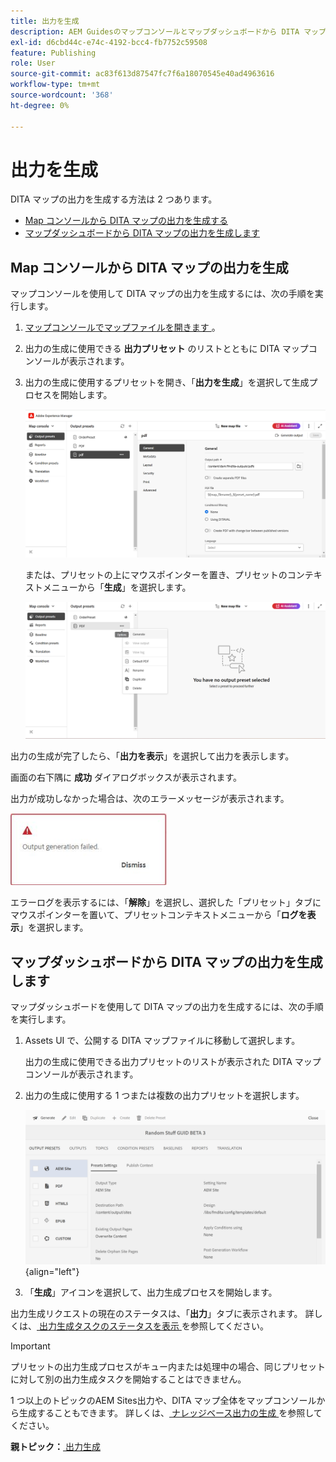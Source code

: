 ```yaml
---
title: 出力を生成
description: AEM Guidesのマップコンソールとマップダッシュボードから DITA マップの出力を生成します。
exl-id: d6cbd44c-e74c-4192-bcc4-fb7752c59508
feature: Publishing
role: User
source-git-commit: ac83f613d87547fc7f6a18070545e40ad4963616
workflow-type: tm+mt
source-wordcount: '368'
ht-degree: 0%

---
```


# 出力を生成

DITA マップの出力を生成する方法は 2 つあります。

- [Map コンソールから DITA マップの出力を生成する ](#generate-output-for-a-dita-map-from-the-map-console)
- [マップダッシュボードから DITA マップの出力を生成します](#generate-output-for-a-dita-map-from-the-map-dashboard)

## Map コンソールから DITA マップの出力を生成

マップコンソールを使用して DITA マップの出力を生成するには、次の手順を実行します。

1. [ マップコンソールでマップファイルを開きます ](./open-files-map-console.md)。
2. 出力の生成に使用できる **出力プリセット** のリストとともに DITA マップコンソールが表示されます。

3. 出力の生成に使用するプリセットを開き、「**出力を生成**」を選択して生成プロセスを開始します。

   <img src="images/generate-output-pdf.png" alt="「メタデータ」タブ" width="600">

   または、プリセットの上にマウスポインターを置き、プリセットのコンテキストメニューから「**生成**」を選択します。


   <img src="images/generate-preset-map-console.png" alt="「メタデータ」タブ" width="600">

出力の生成が完了したら、「**出力を表示**」を選択して出力を表示します。

画面の右下隅に **成功** ダイアログボックスが表示されます。

出力が成功しなかった場合は、次のエラーメッセージが表示されます。

<img src="images/error-log.png" alt="エラーログ" width="250">

エラーログを表示するには、「**解除**」を選択し、選択した「プリセット」タブにマウスポインターを置いて、プリセットコンテキストメニューから「**ログを表示**」を選択します。

## マップダッシュボードから DITA マップの出力を生成します

マップダッシュボードを使用して DITA マップの出力を生成するには、次の手順を実行します。

1. Assets UI で、公開する DITA マップファイルに移動して選択します。

   出力の生成に使用できる出力プリセットのリストが表示された DITA マップコンソールが表示されます。

1. 出力の生成に使用する 1 つまたは複数の出力プリセットを選択します。

   ![](images/generate-multiple-outputs-uuid.png){align="left"}

1. 「**生成**」アイコンを選択して、出力生成プロセスを開始します。


出力生成リクエストの現在のステータスは、「**出力**」タブに表示されます。 詳しくは、[ 出力生成タスクのステータスを表示 ](./generate-output-manage-process.md#view-the-status-of-the-output-generation-task) を参照してください。

>[!IMPORTANT]
>
> プリセットの出力生成プロセスがキュー内または処理中の場合、同じプリセットに対して別の出力生成タスクを開始することはできません。

1 つ以上のトピックのAEM Sites出力や、DITA マップ全体をマップコンソールから生成することもできます。 詳しくは、[ ナレッジベース出力の生成 ](web-editor-article-publishing.md#id218CK0U019I) を参照してください。




**親トピック：**&#x200B;[ 出力生成 ](generate-output.md)
